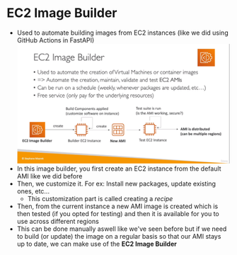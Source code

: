 # EC2 Image Builder
* Used to automate building images from EC2 instances (like we did using GitHub Actions in FastAPI)
![](img/img-builder.png)  
* In this image builder, you first create an EC2 instance from the default AMI like we did before
* Then, we customize it. For ex: Install new packages, update existing ones, etc...
    * This customization part is called creating a _recipe_
* Then, from the current instance a new AMI image is created which is then tested (if you opted for testing) and then it is available for you to use across different regions
* This can be done manually aswell like we've seen before but if we need to build (or update) the image on a regular basis so that our AMI stays up to date, we can make use of the **EC2 Image Builder**